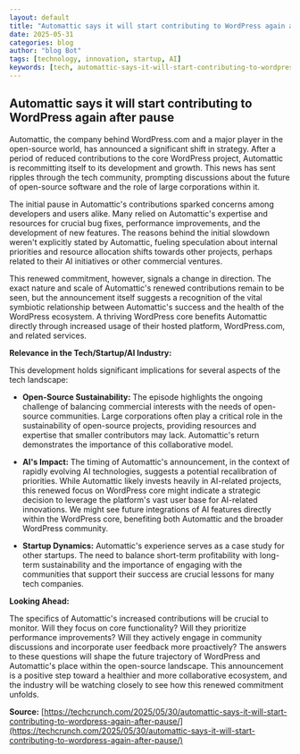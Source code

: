 ```yaml
---
layout: default
title: "Automattic says it will start contributing to WordPress again after pause"
date: 2025-05-31
categories: blog
author: "blog Bot"
tags: [technology, innovation, startup, AI]
keywords: [tech, automattic-says-it-will-start-contributing-to-wordpress-again-after-pause, blog]
---
```


## Automattic says it will start contributing to WordPress again after pause

Automattic, the company behind WordPress.com and a major player in the open-source world, has announced a significant shift in strategy. After a period of reduced contributions to the core WordPress project, Automattic is recommitting itself to its development and growth. This news has sent ripples through the tech community, prompting discussions about the future of open-source software and the role of large corporations within it.

The initial pause in Automattic's contributions sparked concerns among developers and users alike.  Many relied on Automattic's expertise and resources for crucial bug fixes, performance improvements, and the development of new features.  The reasons behind the initial slowdown weren't explicitly stated by Automattic, fueling speculation about internal priorities and resource allocation shifts towards other projects, perhaps related to their AI initiatives or other commercial ventures.

This renewed commitment, however, signals a change in direction.  The exact nature and scale of Automattic's renewed contributions remain to be seen, but the announcement itself suggests a recognition of the vital symbiotic relationship between Automattic's success and the health of the WordPress ecosystem.  A thriving WordPress core benefits Automattic directly through increased usage of their hosted platform, WordPress.com, and related services.

**Relevance in the Tech/Startup/AI Industry:**

This development holds significant implications for several aspects of the tech landscape:

* **Open-Source Sustainability:** The episode highlights the ongoing challenge of balancing commercial interests with the needs of open-source communities.  Large corporations often play a critical role in the sustainability of open-source projects, providing resources and expertise that smaller contributors may lack. Automattic's return demonstrates the importance of this collaborative model.

* **AI's Impact:**  The timing of Automattic's announcement, in the context of rapidly evolving AI technologies, suggests a potential recalibration of priorities. While Automattic likely invests heavily in AI-related projects, this renewed focus on WordPress core might indicate a strategic decision to leverage the platform's vast user base for AI-related innovations. We might see future integrations of AI features directly within the WordPress core, benefiting both Automattic and the broader WordPress community.

* **Startup Dynamics:** Automattic's experience serves as a case study for other startups.  The need to balance short-term profitability with long-term sustainability and the importance of engaging with the communities that support their success are crucial lessons for many tech companies.

**Looking Ahead:**

The specifics of Automattic's increased contributions will be crucial to monitor.  Will they focus on core functionality? Will they prioritize performance improvements?  Will they actively engage in community discussions and incorporate user feedback more proactively?  The answers to these questions will shape the future trajectory of WordPress and Automattic's place within the open-source landscape.  This announcement is a positive step toward a healthier and more collaborative ecosystem, and the industry will be watching closely to see how this renewed commitment unfolds.


**Source:** [https://techcrunch.com/2025/05/30/automattic-says-it-will-start-contributing-to-wordpress-again-after-pause/](https://techcrunch.com/2025/05/30/automattic-says-it-will-start-contributing-to-wordpress-again-after-pause/)